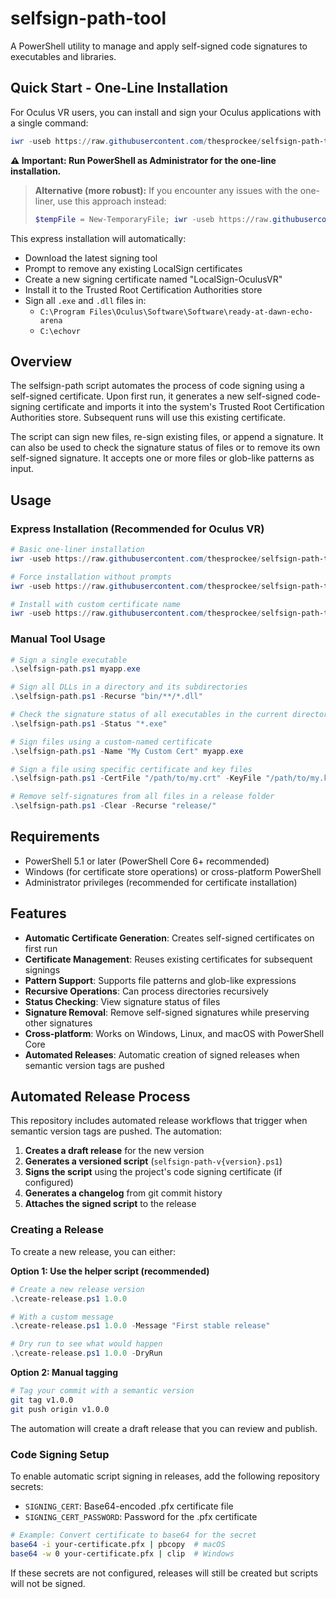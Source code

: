 # selfsign-path-tool

A PowerShell utility to manage and apply self-signed code signatures to executables and libraries.

## Quick Start - One-Line Installation

For Oculus VR users, you can install and sign your Oculus applications with a single command:

```powershell
iwr -useb https://raw.githubusercontent.com/thesprockee/selfsign-path-tool/main/install.ps1 | iex
```

**⚠️ Important: Run PowerShell as Administrator for the one-line installation.**

> **Alternative (more robust):** If you encounter any issues with the one-liner, use this approach instead:
> ```powershell
> $tempFile = New-TemporaryFile; iwr -useb https://raw.githubusercontent.com/thesprockee/selfsign-path-tool/main/install.ps1 -OutFile $tempFile; pwsh -File $tempFile; Remove-Item $tempFile
> ```

This express installation will automatically:
- Download the latest signing tool
- Prompt to remove any existing LocalSign certificates
- Create a new signing certificate named "LocalSign-OculusVR"
- Install it to the Trusted Root Certification Authorities store
- Sign all `.exe` and `.dll` files in:
  - `C:\Program Files\Oculus\Software\Software\ready-at-dawn-echo-arena`
  - `C:\echovr`

## Overview

The selfsign-path script automates the process of code signing using a self-signed certificate. Upon first run, it generates a new self-signed code-signing certificate and imports it into the system's Trusted Root Certification Authorities store. Subsequent runs will use this existing certificate.

The script can sign new files, re-sign existing files, or append a signature. It can also be used to check the signature status of files or to remove its own self-signed signature. It accepts one or more files or glob-like patterns as input.

## Usage

### Express Installation (Recommended for Oculus VR)

```powershell
# Basic one-liner installation
iwr -useb https://raw.githubusercontent.com/thesprockee/selfsign-path-tool/main/install.ps1 | iex

# Force installation without prompts
iwr -useb https://raw.githubusercontent.com/thesprockee/selfsign-path-tool/main/install.ps1 | iex -Command "& { . ([ScriptBlock]::Create(\$input)); Install-LocalSign -Force }"

# Install with custom certificate name
iwr -useb https://raw.githubusercontent.com/thesprockee/selfsign-path-tool/main/install.ps1 | iex -Command "& { . ([ScriptBlock]::Create(\$input)); Install-LocalSign -CertName 'MyCustomCert' }"
```

### Manual Tool Usage

```powershell
# Sign a single executable
.\selfsign-path.ps1 myapp.exe

# Sign all DLLs in a directory and its subdirectories
.\selfsign-path.ps1 -Recurse "bin/**/*.dll"

# Check the signature status of all executables in the current directory
.\selfsign-path.ps1 -Status "*.exe"

# Sign files using a custom-named certificate
.\selfsign-path.ps1 -Name "My Custom Cert" myapp.exe

# Sign a file using specific certificate and key files
.\selfsign-path.ps1 -CertFile "/path/to/my.crt" -KeyFile "/path/to/my.key" myapp.exe

# Remove self-signatures from all files in a release folder
.\selfsign-path.ps1 -Clear -Recurse "release/"
```

## Requirements

- PowerShell 5.1 or later (PowerShell Core 6+ recommended)
- Windows (for certificate store operations) or cross-platform PowerShell
- Administrator privileges (recommended for certificate installation)

## Features

- **Automatic Certificate Generation**: Creates self-signed certificates on first run
- **Certificate Management**: Reuses existing certificates for subsequent signings
- **Pattern Support**: Supports file patterns and glob-like expressions
- **Recursive Operations**: Can process directories recursively
- **Status Checking**: View signature status of files
- **Signature Removal**: Remove self-signed signatures while preserving other signatures
- **Cross-platform**: Works on Windows, Linux, and macOS with PowerShell Core 
- **Automated Releases**: Automatic creation of signed releases when semantic version tags are pushed

## Automated Release Process

This repository includes automated release workflows that trigger when semantic version tags are pushed. The automation:

1. **Creates a draft release** for the new version
2. **Generates a versioned script** (`selfsign-path-v{version}.ps1`) 
3. **Signs the script** using the project's code signing certificate (if configured)
4. **Generates a changelog** from git commit history
5. **Attaches the signed script** to the release

### Creating a Release

To create a new release, you can either:

**Option 1: Use the helper script (recommended)**
```powershell
# Create a new release version
.\create-release.ps1 1.0.0

# With a custom message
.\create-release.ps1 1.0.0 -Message "First stable release"

# Dry run to see what would happen
.\create-release.ps1 1.0.0 -DryRun
```

**Option 2: Manual tagging**
```bash
# Tag your commit with a semantic version
git tag v1.0.0
git push origin v1.0.0
```

The automation will create a draft release that you can review and publish.

### Code Signing Setup

To enable automatic script signing in releases, add the following repository secrets:

- `SIGNING_CERT`: Base64-encoded .pfx certificate file
- `SIGNING_CERT_PASSWORD`: Password for the .pfx certificate

```bash
# Example: Convert certificate to base64 for the secret
base64 -i your-certificate.pfx | pbcopy  # macOS
base64 -w 0 your-certificate.pfx | clip  # Windows
```

If these secrets are not configured, releases will still be created but scripts will not be signed.
